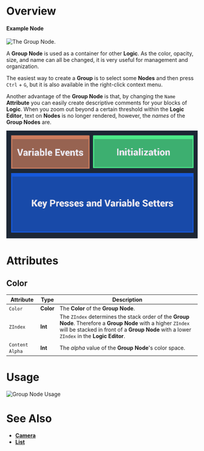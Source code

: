 # Overview

#### Example Node
![The Group Node.](../../../incari-doc/.gitbook/assets/toolbox/utilities/group/group.PNG)

A **Group Node** is used as a container for other **Logic**. As the color, opacity, size, and name can all be changed, it is very useful for management and organization.

The easiest way to create a **Group** is to select some **Nodes** and then press `Ctrl` + `G`, but it is also available in the right-click context menu.

Another advantage of the **Group Node** is that, by changing the `Name` **Attribute** you can easily create descriptive comments for your blocks of **Logic**. When you zoom out beyond a certain threshold within the **Logic Editor**, text on **Nodes** is no longer rendered, however, the *names* of the **Group Nodes** are.

![](../../.gitbook/assets/node-group-example.png)

# Attributes

## Color

|Attribute|Type|Description|
|---|---|---|
|`Color`|**Color**|The **Color** of the **Group Node**.|
|`ZIndex`|**Int**|The `ZIndex` determines the stack order of the **Group** **Node**. Therefore a **Group** **Node** with a higher `ZIndex` will be stacked in front of a **Group** **Node** with a lower `ZIndex` in the **Logic Editor**.|
|`Content Alpha`|**Int**|The *alpha* value of the **Group** **Node**'s color space.|

# Usage

![Group Node Usage](../../../incari-doc/.gitbook/assets/toolbox/utilities/group/group.gif)

# See Also
- [**Camera**](camera.md)
- [**List**](list.md)
